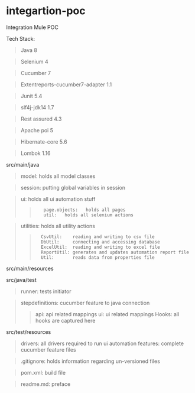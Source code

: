# integartion-poc

Integration Mule POC

Tech Stack:
> Java 8
 
> Selenium 4
 
> Cucumber 7
 
> Extentreports-cucumber7-adapter 1.1
 
> Junit 5.4
 
> slf4j-jdk14 1.7
 
> Rest assured 4.3
 
> Apache poi 5
 
> Hibernate-core 5.6

> Lombok 1.16

src/main/java
> model:      holds all model classes

> session:    putting global variables in session

> ui:         holds all ui automation stuff
>>        page.objects:   holds all pages
>>        util:   holds all selenium actions

> utilities:  holds all utility actions
>>       CsvUtil:    reading and writing to csv file
>>       DbUtil:     connecting and accessing database
>>       ExcelUtil:  reading and writing to excel file
>>       ReportUtil: generates and updates automation report file
>>       Util:       reads data from properties file

src/main/resources

src/java/test
> runner:             tests initiator

> stepdefinitions:    cucumber feature to java connection
>> api:    api related mappings
> > ui:     ui related mappings Hooks:              all hooks are captured here

src/test/resources
> drivers:    all drivers required to run ui automation features:   complete cucumber feature files

> .gitignore:     holds information regarding un-versioned files

> pom.xml:        build file

> readme.md:      preface